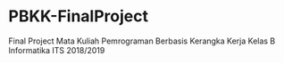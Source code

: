 # PBKK-FinalProject
Final Project Mata Kuliah Pemrograman Berbasis Kerangka Kerja Kelas B Informatika ITS 2018/2019
